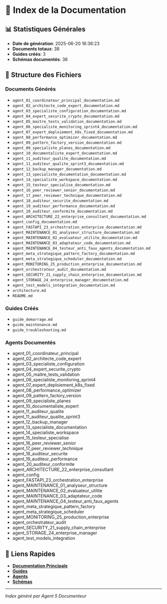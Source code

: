 # 📇 Index de la Documentation

## 📊 Statistiques Générales

- **Date de génération**: 2025-06-20 16:36:23
- **Documents totaux**: 38
- **Guides créés**: 3
- **Schémas documentés**: 36

## 📁 Structure des Fichiers

### Documents Générés
- `agent_01_coordinateur_principal_documentation.md`
- `agent_02_architecte_code_expert_documentation.md`
- `agent_03_specialiste_configuration_documentation.md`
- `agent_04_expert_securite_crypto_documentation.md`
- `agent_05_maitre_tests_validation_documentation.md`
- `agent_06_specialiste_monitoring_sprint4_documentation.md`
- `agent_07_expert_deploiement_k8s_fixed_documentation.md`
- `agent_08_performance_optimizer_documentation.md`
- `agent_09_pattern_factory_version_documentation.md`
- `agent_09_specialiste_planes_documentation.md`
- `agent_10_documentaliste_expert_documentation.md`
- `agent_11_auditeur_qualite_documentation.md`
- `agent_11_auditeur_qualite_sprint3_documentation.md`
- `agent_12_backup_manager_documentation.md`
- `agent_13_specialiste_documentation_documentation.md`
- `agent_14_specialiste_workspace_documentation.md`
- `agent_15_testeur_specialise_documentation.md`
- `agent_16_peer_reviewer_senior_documentation.md`
- `agent_17_peer_reviewer_technique_documentation.md`
- `agent_18_auditeur_securite_documentation.md`
- `agent_19_auditeur_performance_documentation.md`
- `agent_20_auditeur_conformite_documentation.md`
- `agent_ARCHITECTURE_22_enterprise_consultant_documentation.md`
- `agent_config_documentation.md`
- `agent_FASTAPI_23_orchestration_enterprise_documentation.md`
- `agent_MAINTENANCE_01_analyseur_structure_documentation.md`
- `agent_MAINTENANCE_02_evaluateur_utilite_documentation.md`
- `agent_MAINTENANCE_03_adaptateur_code_documentation.md`
- `agent_MAINTENANCE_04_testeur_anti_faux_agents_documentation.md`
- `agent_meta_strategique_pattern_factory_documentation.md`
- `agent_meta_strategique_scheduler_documentation.md`
- `agent_MONITORING_25_production_enterprise_documentation.md`
- `agent_orchestrateur_audit_documentation.md`
- `agent_SECURITY_21_supply_chain_enterprise_documentation.md`
- `agent_STORAGE_24_enterprise_manager_documentation.md`
- `agent_test_models_integration_documentation.md`
- `architecture.md`
- `README.md`

### Guides Créés  
- `guide_demarrage.md`
- `guide_maintenance.md`
- `guide_troubleshooting.md`

### Agents Documentés
- agent_01_coordinateur_principal
- agent_02_architecte_code_expert
- agent_03_specialiste_configuration
- agent_04_expert_securite_crypto
- agent_05_maitre_tests_validation
- agent_06_specialiste_monitoring_sprint4
- agent_07_expert_deploiement_k8s_fixed
- agent_08_performance_optimizer
- agent_09_pattern_factory_version
- agent_09_specialiste_planes
- agent_10_documentaliste_expert
- agent_11_auditeur_qualite
- agent_11_auditeur_qualite_sprint3
- agent_12_backup_manager
- agent_13_specialiste_documentation
- agent_14_specialiste_workspace
- agent_15_testeur_specialise
- agent_16_peer_reviewer_senior
- agent_17_peer_reviewer_technique
- agent_18_auditeur_securite
- agent_19_auditeur_performance
- agent_20_auditeur_conformite
- agent_ARCHITECTURE_22_enterprise_consultant
- agent_config
- agent_FASTAPI_23_orchestration_enterprise
- agent_MAINTENANCE_01_analyseur_structure
- agent_MAINTENANCE_02_evaluateur_utilite
- agent_MAINTENANCE_03_adaptateur_code
- agent_MAINTENANCE_04_testeur_anti_faux_agents
- agent_meta_strategique_pattern_factory
- agent_meta_strategique_scheduler
- agent_MONITORING_25_production_enterprise
- agent_orchestrateur_audit
- agent_SECURITY_21_supply_chain_enterprise
- agent_STORAGE_24_enterprise_manager
- agent_test_models_integration

## 🔗 Liens Rapides

- **[Documentation Principale](README.md)**
- **[Guides](guides/)**
- **[Agents](agents/)**
- **[Schémas](schemas/)**

---
*Index généré par Agent 5 Documenteur*

